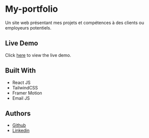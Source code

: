 # My-portfolio
Un site web présentant mes projets et compétences à des clients ou employeurs potentiels.
## Live Demo
Click [here](https://anashizem.github.io/my-portfolio/) to view the live demo.
## Built With
- React JS
- TailwindCSS
- Framer Motion
- Email JS
## Authors
- [Github](https://github.com/Anashizem)
- [Linkedin](https://www.linkedin.com/in/anas-hizem-52853b265/)


